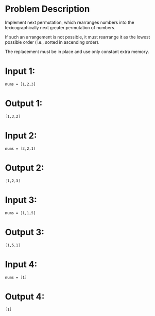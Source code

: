 # Problem Description

Implement next permutation, which rearranges numbers into the lexicographically next greater permutation of numbers.

If such an arrangement is not possible, it must rearrange it as the lowest possible order (i.e., sorted in ascending order).

The replacement must be in place and use only constant extra memory.

# Input 1: 
    nums = [1,2,3]
# Output 1: 
    [1,3,2]

# Input 2: 
    nums = [3,2,1]
# Output 2: 
    [1,2,3]

# Input 3: 
    nums = [1,1,5]
# Output 3: 
    [1,5,1]

# Input 4: 
    nums = [1]
# Output 4: 
    [1]
